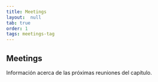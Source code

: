 ```yaml
---
title: Meetings
layout:  null
tab: true
order: 1
tags: meetings-tag
---
```


## Meetings

Información acerca de las próximas reuniones del capítulo.